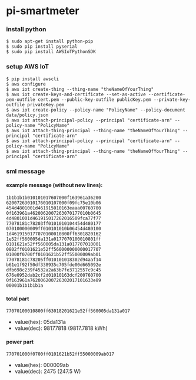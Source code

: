 # pi-smartmeter

### install python
```commandline
$ sudo apt-get install python-pip
$ sudo pip install pyserial
$ sudo pip install AWSIoTPythonSDK
```

### setup AWS IoT
```commandline
$ pip install awscli
$ aws configure
$ aws iot create-thing --thing-name "theNameOfYourThing"
$ aws iot create-keys-and-certificate --set-as-active --certificate-pem-outfile cert.pem --public-key-outfile publicKey.pem --private-key-outfile privateKey.pem
$ aws iot create-policy --policy-name "PolicyName" --policy-document data/policy.json
$ aws iot attach-principal-policy --principal "certificate-arn" --policy-name "PolicyName"
$ aws iot attach-thing-principal --thing-name "theNameOfYourThing" --principal "certificate-arn"
$ aws iot attach-principal-policy --principal "certificate-arn" --policy-name "PolicyName"
$ aws iot attach-thing-principal --thing-name "theNameOfYourThing" --principal "certificate-arn"
```

### sml message

#### example message (without new lines):
```
1b1b1b1b010101017607000f163961a36200
62007263010176010107000f09fc75e10b06
454d4801001d461915010163eaaa00760700
0f163961a4620062007263070177010b0645
4d4801001d461915017262016509fca77f77
77078181c78203ff0101010104454d480177
070100000009ff010101010b06454d480100
1d4619150177070100010800ff6301820162
1e52ff560005da131a0177070100010801ff
0101621e52ff560005da131a017707010001
0802ff0101621e52ff560000000000017707
01000f0700ff0101621b52ff55000009ab01
77078181c78205ff010101018302d94aaf14
b61e1f92f50df338935c705fde00d665092e
dfb698c239f4532a2a63b7fe3712557c9c45
676e0952dab2cf2d01010163dcf200760700
0f163961a762006200726302017101633e89
00001b1b1b1b1a
```

#### total part
```
77070100010800ff63018201621e52ff560005da131a017
```
* value(hex): 05da131a
* value(dec): 98177818 (9817.7818 kWh)

#### power part
```
770701000f0700ff0101621b52ff55000009ab017
```
* value(hex): 000009ab
* value(dec): 2475 (247.5 W)
